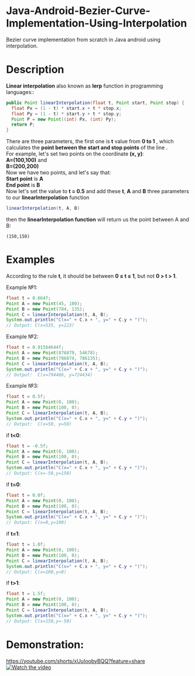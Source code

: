 # Java-Android-Bezier-Curve-Implementation-Using-Interpolation
Bezier curve implementation from scratch in Java android using interpolation.<br />
# Description
**Linear interpolation** also known as **lerp** function in programming languages::<br />
```java
public Point linearInterpolation(float t, Point start, Point stop) {
  float Px = (1 - t) * start.x + t * stop.x;
  float Py = (1 - t) * start.y + t * stop.y;
  Point P = new Point((int) Px, (int) Py);
  return P;
}
```
There are three parameters, the first one is **t** value from **0 to 1** , which calculates the **point between the start and stop points** of the line . <br />
For example, let's set two points on the coordinate  **(x, y)**: <br /> 
**A=(100,100)** and <br /> 
**B=(200,200)** <br /> 
Now we have two points, and let's say that:<br />
**Start point** is **A**<br />
**End point** is **B**<br />
Now let's set the value to **t = 0.5** and add these **t**, **A** and **B** three parameters to our **linearInterpolation** function<br />
```java
linearInterpolation(t, A, B)
```
then the **linearInterpolation function** will return us the point between A and B:<br />
```
(150,150)
```
# Examples
According to the rule **t**, it should be between **0 ≤ t ≤ 1**, but not **0 > t > 1**.<br />

Example №1:<br />
```java
float t = 0.664f;
Point A = new Point(45, 100);
Point B = new Point(784, 135);
Point C = linearInterpolation(t, A, B);
System.out.println("C(x=" + C.x + ", y=" + C.y + ")");
// Output: C(x=535, y=123)
```
Example №2:<br />
```java
float t = 0.91564644f;
Point A = new Point(876879, 54678);
Point B = new Point(786874, 786135);
Point C = linearInterpolation(t, A, B);
System.out.println("C(x=" + C.x + ", y=" + C.y + ")");
// Output:  C(x=794466, y=724434)
```
Example №3:<br />
```java
float t = 0.5f;
Point A = new Point(0, 100);
Point B = new Point(100, 0);
Point C = linearInterpolation(t, A, B);
System.out.println("C(x=" + C.x + ", y=" + C.y + ")");
// Output:  C(x=50, y=50)
```

if **t<0**:
```java
float t = -0.5f;
Point A = new Point(0, 100);
Point B = new Point(100, 0);
Point C = linearInterpolation(t, A, B);
System.out.println("C(x=" + C.x + ", y=" + C.y + ")");
// Output: C(x=-50,y=150)
```
if **t=0**:
```java
float t = 0.0f;
Point A = new Point(0, 100);
Point B = new Point(100, 0);
Point C = linearInterpolation(t, A, B);
System.out.println("C(x=" + C.x + ", y=" + C.y + ")");
// Output: C(x=0,y=100)
```
if **t=1**:
```java
float t = 1.0f;
Point A = new Point(0, 100);
Point B = new Point(100, 0);
Point C = linearInterpolation(t, A, B);
System.out.println("C(x=" + C.x + ", y=" + C.y + ")");
// Output: C(x=100,y=0)
```
if **t>1**:
```java
float t = 1.5f;
Point A = new Point(0, 100);
Point B = new Point(100, 0);
Point C = linearInterpolation(t, A, B);
System.out.println("C(x=" + C.x + ", y=" + C.y + ")");
// Output: C(x=150,y=-50)
```
# Demonstration:
https://youtube.com/shorts/xUuIoobyBQQ?feature=share
[![Watch the video](https://img.youtube.com/vi/xUuIoobyBQQ/maxresdefault.jpg)](https://youtu.be/xUuIoobyBQQ)
